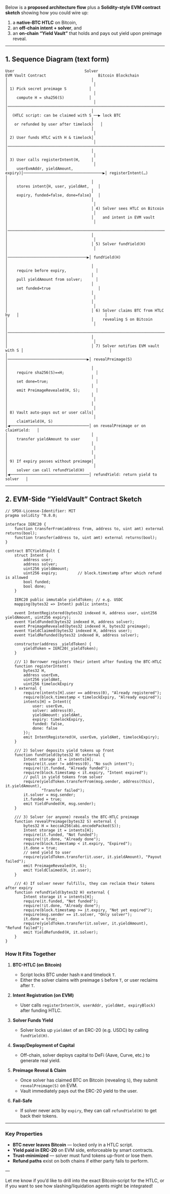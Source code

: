 Below is a **proposed architecture flow** plus a **Solidity-style EVM contract sketch** showing how you could wire up:

1. a **native‐BTC HTLC** on Bitcoin,
2. an **off-chain intent + solver**, and
3. an **on-chain “Yield Vault”** that holds and pays out yield upon preimage reveal.

---

## 1. Sequence Diagram (text form)

```plaintext
User                               Solver                             EVM Vault Contract                       Bitcoin Blockchain
│                                     │                                      │                                      │
│ 1) Pick secret preimage S          │                                      │                                      │
│    compute H = sha256(S)           │                                      │                                      │
│─────────────────────────────────────────────────────────────────────────────────────────────────────────────────────────▶│
│                                     │                                      │  (HTLC script: can be claimed with S ──▶ lock BTC  
│                                     │                                      │   or refunded by user after timelock)   │
│                                     │                                      │                                      │
│ 2) User funds HTLC with H & timelock│                                      │                                      │
│─────────────────────────────────────────────────────────────────────────────────────────────────────────────────────────▶│
│                                     │                                      │                                      │
│ 3) User calls registerIntent(H,     │                                      │                                      │
│    userEvmAddr, yieldAmount, expiry)│───────────────────────────────────▶│ registerIntent(…)                     │
│                                     │                                      │    stores intent{H, user, yieldAmt,    │
│                                     │                                      │    expiry, funded=false, done=false}   │
│                                     │                                      │                                      │
│                                     │ 4) Solver sees HTLC on Bitcoin      │                                      │
│                                     │    and intent in EVM vault          │                                      │
│                                     │──────────────────────────────────────────────────────────────────────────────────────────▶│
│                                     │                                      │                                      │
│                                     │ 5) Solver fundYield(H)              │                                      │
│                                     │───────────────────────────────────▶│ fundYield(H)                           │
│                                     │                                      │    require before expiry,             │
│                                     │                                      │    pull yieldAmount from solver;      │
│                                     │                                      │    set funded=true                     │
│                                     │                                      │                                      │
│                                     │                                      │                                      │
│                                     │ 6) Solver claims BTC from HTLC by   │                                      │
│                                     │    revealing S on Bitcoin           │                                      │
│                                     │──────────────────────────────────────────────────────────────────────────────────────────▶│
│                                     │                                      │                                      │
│                                     │ 7) Solver notifies EVM vault with S │                                      │
│                                     │───────────────────────────────────▶│ revealPreimage(S)                      │
│                                     │                                      │    require sha256(S)==H;              │
│                                     │                                      │    set done=true;                     │
│                                     │                                      │    emit PreimageRevealed(H, S);       │
│                                     │                                      │                                      │
│                                     │                                      │                                      │
│ 8) Vault auto‐pays out or user calls│                                      │                                      │
│    claimYield(H, S)                 │◀───────────────────────────────────│ on revealPreimage or on claimYield:   │
│                                     │                                      │    transfer yieldAmount to user       │
│                                     │                                      │                                      │
│                                     │                                      │                                      │
│ 9) If expiry passes without preimage│                                      │                                      │
│    solver can call refundYield(H)   │◀───────────────────────────────────│ refundYield: return yield to solver   │
```

---

## 2. EVM-Side “YieldVault” Contract Sketch

```solidity
// SPDX-License-Identifier: MIT
pragma solidity ^0.8.0;

interface IERC20 { 
    function transferFrom(address from, address to, uint amt) external returns(bool);
    function transfer(address to, uint amt) external returns(bool);
}

contract BTCYieldVault {
    struct Intent {
        address user;
        address solver;
        uint256 yieldAmount;
        uint256 expiry;         // block.timestamp after which refund is allowed
        bool funded;
        bool done;
    }

    IERC20 public immutable yieldToken; // e.g. USDC
    mapping(bytes32 => Intent) public intents;

    event IntentRegistered(bytes32 indexed H, address user, uint256 yieldAmount, uint256 expiry);
    event YieldFunded(bytes32 indexed H, address solver);
    event PreimageRevealed(bytes32 indexed H, bytes32 preimage);
    event YieldClaimed(bytes32 indexed H, address user);
    event YieldRefunded(bytes32 indexed H, address solver);

    constructor(address _yieldToken) {
        yieldToken = IERC20(_yieldToken);
    }

    /// 1) Borrower registers their intent after funding the BTC‐HTLC
    function registerIntent(
        bytes32 H,
        address userEvm,
        uint256 yieldAmt,
        uint256 timelockExpiry
    ) external {
        require(intents[H].user == address(0), "Already registered");
        require(block.timestamp < timelockExpiry, "Already expired");
        intents[H] = Intent({
            user: userEvm,
            solver: address(0),
            yieldAmount: yieldAmt,
            expiry: timelockExpiry,
            funded: false,
            done: false
        });
        emit IntentRegistered(H, userEvm, yieldAmt, timelockExpiry);
    }

    /// 2) Solver deposits yield tokens up front
    function fundYield(bytes32 H) external {
        Intent storage it = intents[H];
        require(it.user != address(0), "No such intent");
        require(!it.funded, "Already funded");
        require(block.timestamp < it.expiry, "Intent expired");
        // pull in yield tokens from solver
        require(yieldToken.transferFrom(msg.sender, address(this), it.yieldAmount),
                "Transfer failed");
        it.solver = msg.sender;
        it.funded = true;
        emit YieldFunded(H, msg.sender);
    }

    /// 3) Solver (or anyone) reveals the BTC‐HTLC preimage
    function revealPreimage(bytes32 S) external {
        bytes32 H = keccak256(abi.encodePacked(S));
        Intent storage it = intents[H];
        require(it.funded, "Not funded");
        require(!it.done, "Already done");
        require(block.timestamp < it.expiry, "Expired");
        it.done = true;
        // send yield to user
        require(yieldToken.transfer(it.user, it.yieldAmount), "Payout failed");
        emit PreimageRevealed(H, S);
        emit YieldClaimed(H, it.user);
    }

    /// 4) If solver never fulfills, they can reclaim their tokens after expiry
    function refundYield(bytes32 H) external {
        Intent storage it = intents[H];
        require(it.funded, "Not funded");
        require(!it.done, "Already done");
        require(block.timestamp >= it.expiry, "Not yet expired");
        require(msg.sender == it.solver, "Only solver");
        it.done = true;
        require(yieldToken.transfer(it.solver, it.yieldAmount), "Refund failed");
        emit YieldRefunded(H, it.solver);
    }
}
```

### How It Fits Together

1. **BTC-HTLC (on Bitcoin)**

   * Script locks BTC under hash `H` and timelock `T`.
   * Either the solver claims with preimage `S` before `T`, or user reclaims after `T`.

2. **Intent Registration (on EVM)**

   * User calls `registerIntent(H, userAddr, yieldAmt, expiryBlock)` after funding HTLC.

3. **Solver Funds Yield**

   * Solver locks up `yieldAmt` of an ERC-20 (e.g. USDC) by calling `fundYield(H)`.

4. **Swap/Deployment of Capital**

   * Off-chain, solver deploys capital to DeFi (Aave, Curve, etc.) to generate real yield.

5. **Preimage Reveal & Claim**

   * Once solver has claimed BTC on Bitcoin (revealing `S`), they submit `revealPreimage(S)` on EVM.
   * Vault immediately pays out the ERC-20 yield to the user.

6. **Fail-Safe**

   * If solver never acts by `expiry`, they can call `refundYield(H)` to get back their tokens.

---

### Key Properties

* **BTC never leaves Bitcoin** — locked only in a HTLC script.
* **Yield paid in ERC-20** on EVM side, enforceable by smart contracts.
* **Trust-minimized** — solver must fund tokens up-front or lose them.
* **Refund paths** exist on both chains if either party fails to perform.

—

Let me know if you’d like to drill into the exact Bitcoin‐script for the HTLC, or if you want to see how slashing/liquidation agents might be integrated!
